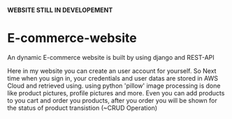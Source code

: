 **WEBSITE STILL IN DEVELOPEMENT**

# E-commerce-website
An dynamic E-commerce website is built by using django and REST-API 

  Here in my website you can create an user account for yourself. So Next time when you sign in, your credentials and user datas are stored in AWS Cloud and retrieved using.
  using python 'pillow' image processing is done like product pictures, profile pictures and more.
  Even you can add products to you cart and order you products, after you order you will be shown for the status of product transistion (~CRUD Operation)

